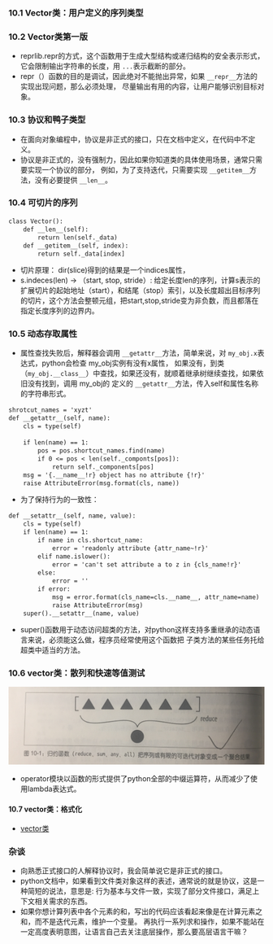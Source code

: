 ### 10.1 Vector类：用户定义的序列类型



### 10.2 Vector类第一版

* reprlib.repr的方式，这个函数用于生成大型结构或递归结构的安全表示形式，它会限制输出字符串的长度，用 `...`表示截断的部分。
* repr（）函数的目的是调试，因此绝对不能抛出异常，如果 `__repr__`方法的实现出现问题，那么必须处理，
尽量输出有用的内容，让用户能够识别目标对象。



### 10.3 协议和鸭子类型

* 在面向对象编程中，协议是非正式的接口，只在文档中定义，在代码中不定义。
* 协议是非正式的，没有强制力，因此如果你知道类的具体使用场景，通常只需要实现一个协议的部分，
例如，为了支持迭代，只需要实现 `__getitem__`方法，没有必要提供 `__len__`。



### 10.4 可切片的序列
```
class Vector():
    def __len__(self):
        return len(self._data)
    def __getitem__(self, index):
        return self._data[index]
```
* 切片原理：
dir(slice)得到的结果是一个indices属性，
* s.indeces(len) -> （start, stop, stride）:
给定长度len的序列，计算s表示的扩展切片的起始地址（start），和结尾（stop）索引，以及长度超出目标序列
的切片，这个方法会整顿元组，把start,stop,stride变为非负数，而且都落在指定长度序列的边界内。



### 10.5 动态存取属性

* 属性查找失败后，解释器会调用 `__getattr__`方法，简单来说，对 `my_obj.x`表达式，python会检查 my_obj实例有没有x属性，
如果没有，到类（`my_obj.__class__`）中查找，如果还没有，就顺着继承树继续查找，如果依旧没有找到，调用 my_obj的
定义的 `__getattr__`方法，传入self和属性名称的字符串形式。
```
shrotcut_names = 'xyzt'
def __getattr__(self, name):
    cls = type(self) 
       
    if len(name) == 1:
        pos = pos.shortcut_names.find(name)
        if 0 <= pos < len(self._componts[pos]):
            return self._components[pos]
    msg = '{.__name__!r} object has no attribute {!r}'
    raise AttributeError(msg.format(cls, name))
```
* 为了保持行为的一致性：
```
def __setattr__(self, name, value):
    cls = type(self)
    if len(name) == 1:
        if name in cls.shortcut_name:
            error = 'readonly attribute {attr_name~!r}'
        elif name.islower():
            error = 'can't set attribute a to z in {cls_name!r}'
        else:
            error = ''
        if error:
            msg = error.format(cls_name=cls.__name__, attr_name=name)
            raise AttributeError(msg)
    super().__setattr__(name, value)
```
* super()函数用于动态访问超类的方法，对python这样支持多重继承的动态语言来说，必须能这么做，程序员经常使用这个函数把
子类方法的某些任务托给超类中适当的方法。


### 10.6 vector类：散列和快速等值测试

![](image/reduce.jpg)

* operator模块以函数的形式提供了python全部的中缀运算符，从而减少了使用lambda表达式。


#### 10.7 vector类：格式化

* [vector类](10_序列的修改、散列和切片/Vector.py)



### 杂谈

* 向熟悉正式接口的人解释协议时，我会简单说它是非正式的接口。
* python文档中，如果看到文件类对象这样的表述，通常说的就是协议，这是一种简短的说法，意思是:
行为基本与文件一致，实现了部分文件接口，满足上下文相关需求的东西。
* 如果你想计算列表中各个元素的和，写出的代码应该看起来像是在计算元素之和，而不是迭代元素，维护一个变量。
再执行一系列求和操作，如果不能站在一定高度表明意图，让语言自己去关注底层操作，那么要高层语言干嘛？  

